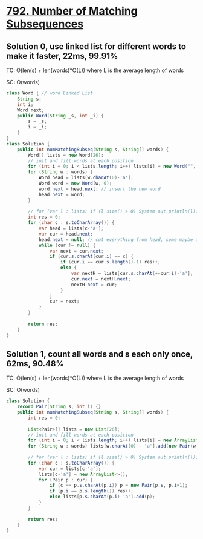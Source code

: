 # [792. Number of Matching Subsequences](https://leetcode.com/problems/number-of-matching-subsequences/)
## Solution 0, use linked list for different words to make it faster, 22ms, 99.91%
TC: O(len(s) + len(words)*O(L)) where L is the average length of words

SC: O(words)
```java
class Word { // word Linked List
    String s;
    int i;
    Word next;
    public Word(String _s, int _i) {
        s = _s;
        i = _i;
    }
}
class Solution {
    public int numMatchingSubseq(String s, String[] words) {        
        Word[] lists = new Word[26];
        // init and fill words at each position
        for (int i = 0; i < lists.length; i++) lists[i] = new Word("", 0);        
        for (String w : words) {
            Word head = lists[w.charAt(0)-'a'];
            Word word = new Word(w, 0);
            word.next = head.next; // insert the new word
            head.next = word;
        }
        
        // for (var l : lists) if (l.size() > 0) System.out.println(l);
        int res = 0;
        for (char c : s.toCharArray()) {
            var head = lists[c-'a'];
            var cur = head.next;
            head.next = null; // cut everything from head, some maybe added back below
            while (cur != null) {
                var next = cur.next;
                if (cur.s.charAt(cur.i) == c) {
                    if (cur.i == cur.s.length()-1) res++;
                    else {
                        var nextH = lists[cur.s.charAt(++cur.i)-'a'];
                        cur.next = nextH.next;
                        nextH.next = cur;
                    }
                }
                cur = next;
            }
        }
        
        return res;
    }
}
```
## Solution 1, count all words and s each only once, 62ms, 90.48%
TC: O(len(s) + len(words)*O(L)) where L is the average length of words

SC: O(words)
```java
class Solution {
    record Pair(String s, int i) {}
    public int numMatchingSubseq(String s, String[] words) {
        int res = 0;
        
        List<Pair>[] lists = new List[26];
        // init and fill words at each position
        for (int i = 0; i < lists.length; i++) lists[i] = new ArrayList<>();        
        for (String w : words) lists[w.charAt(0) - 'a'].add(new Pair(w, 0));
        
        // for (var l : lists) if (l.size() > 0) System.out.println(l);
        for (char c : s.toCharArray()) {
            var cur = lists[c-'a'];
            lists[c-'a'] = new ArrayList<>();
            for (Pair p : cur) {
                if (c == p.s.charAt(p.i)) p = new Pair(p.s, p.i+1);
                if (p.i == p.s.length()) res++;
                else lists[p.s.charAt(p.i)-'a'].add(p);
            }
        }
        
        return res;
    }
}
```